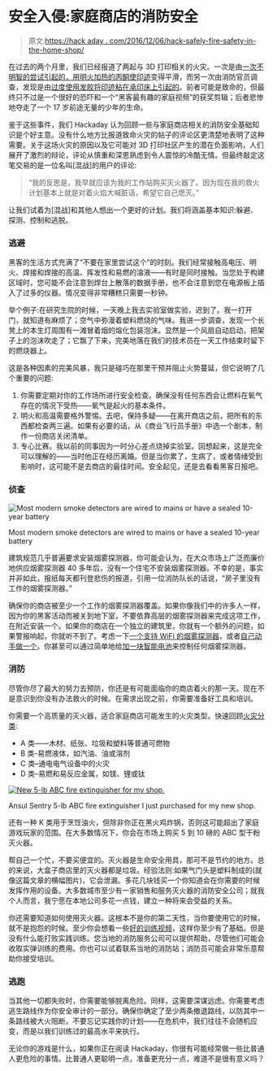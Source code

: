 # 安全入侵:家庭商店的消防安全

> 原文:[https://hack aday . com/2016/12/06/hack-safely-fire-safety-in-the-home-shop/](https://hackaday.com/2016/12/06/hack-safely-fire-safety-in-the-home-shop/)

在过去的两个月里，我们已经报道了两起与 3D 打印相关的火灾。一次是由[一次不明智的尝试引起的，用明火加热的丙酮使印迹](http://hackaday.com/2016/08/16/fail-of-the-week-how-not-to-smooth-a-3d-print/)变得平滑，而另一次由消防官员调查，发现是由[过度使用发胶将印迹粘在承印床上引起的](http://hackaday.com/2016/11/03/3d-printer-tragedy-claims-a-life/)。前者可能是致命的，但最终只不过是一个很好的恐吓和一个“黑客最有趣的家庭视频”的获奖剪辑；后者悲惨地夺走了一个 17 岁前途无量的少年的生命。

鉴于这些事件，我们 Hackaday 认为回顾一些与家庭商店相关的消防安全基础知识是个好主意。没有什么地方比报道致命火灾的帖子的评论区更清楚地表明了这种需要。关于这场火灾的原因以及它可能对 3D 打印社区产生的潜在负面影响，人们展开了激烈的辩论，评论从慎重和深思熟虑到令人震惊的冷酷无情。但最终敲定这笔交易的是一位名叫[混战]的用户的评论:

> “我的反思是，我早就应该为我的工作站购买灭火器了。因为现在我的救火计划基本上就是对着火焰大喊脏话，希望它自己熄灭。”

让我们试着为[混战]和其他人想出一个更好的计划。我们将涵盖基本知识:躲避、探测、控制和逃脱。

### 逃避

黑客的生活方式充满了“不要在家里尝试这个”的时刻。我们经常接触高电压、明火、焊接和焊接的高温、挥发性和易燃的溶液——有时是同时接触。当您处于构建区域时，您可能不会注意到焊台上散落的数据手册，也不会注意到您在电源板上插入了过多的仪器。情况变得非常糟糕只需要一秒钟。

举个例子:在研究生院的时候，一天晚上我去实验室做实验，迟到了。我一打开门，就知道有麻烦了；空气中弥漫着塑料燃烧的气味。我进一步调查，发现一个长凳上的本生灯周围有一滩冒着烟的熔化包装泡沫。显然是一个风扇自动启动，把架子上的泡沫吹走了；它飘了下来，完美地落在我们的技术员在一天工作结束时留下的燃烧器上。

这是各种因素的完美风暴，我只是碰巧在那里干预并阻止火势蔓延，但它说明了几个重要的问题:

1.  你需要定期对你的工作场所进行安全检查。确保没有任何东西会让燃料在氧气存在的情况下受热——氧气是起火的基本条件。
2.  明火和高温需要格外警惕。去吧，保持多疑——在离开商店之前，把所有的东西都检查两三遍。如果有必要的话，从《商业飞行员手册》中选一个剧本，制作一份商店关闭清单。
3.  专心比赛。我以前的同事因为一时分心差点烧掉实验室。回想起来，这是完全可以理解的——当时他正在经历离婚。但是当你累了，生病了，或者情绪受到影响时，这可能不是去商店的最佳时间。安全起见，还是去看看黑客日报吧。

### 侦查

![Most modern smoke detectors are wired to mains or have a sealed 10-year battery](../Images/3a57eac21e1de0752112f425a22515c3.png)

Most modern smoke detectors are wired to mains or have a sealed 10-year battery

建筑规范几乎普遍要求安装烟雾探测器，你可能会认为，在大众市场上广泛而廉价地供应烟雾探测器 40 多年后，没有一个住宅不安装烟雾探测器。不幸的是，事实并非如此，报纸每天都刊登悲伤的报道，引用一位消防队长的话说，“房子里没有工作的烟雾探测器。”

确保你的商店被至少一个工作的烟雾探测器覆盖。如果你像我们中的许多人一样，因为你的黑客活动而被关到地下室，不要依靠高层的烟雾探测器来完成这项工作，在附近安装一个。如果你的商店在一个独立的建筑里，你就有一个额外的问题，如果警报响起，你就听不到了。考虑一下[一个支持 WiFi 的烟雾探测器](http://www.firstalert.com/site_content/item/1098-onelink-wi-fi-smoke-carbonmonoxide)，或者[自己动手做一个](http://hackaday.com/2015/11/16/audio-coupled-smoke-alarm-interface-sends-texts-emails/)。你甚至可以通过简单地给[加一块智能电池](http://getroost.com/product-battery)来控制任何烟雾探测器。

### 消防

尽管你尽了最大的努力去预防，你还是有可能面临你的商店着火的那一天。现在不是意识到你没有办法救火的时候。在需求出现之前，你需要准备好工具和培训。

你需要一个高质量的灭火器，适合家庭商店可能发生的火灾类型。快速回顾[火灾分类](http://www.femalifesafety.org/types-of-fires.html):

*   A 类——木材、纸张、垃圾和塑料等普通可燃物
*   B 类-易燃液体，如汽油、油或溶剂
*   C 类–通电电气设备中的火灾
*   D 类–易燃和易反应金属，如镁、锂或钛

[![New 5-lb ABC fire extinguisher for my shop.](../Images/344ecc8fdf9208eb24ebec326fd90644.png)](https://hackaday.com/wp-content/uploads/2016/11/img_20161128_184205176.jpg)

Ansul Sentry 5-lb ABC fire extinguisher I just purchased for my new shop.

还有一种 K 类用于烹饪油火，但除非你正在黑火鸡炸锅，否则这可能超出了家庭游戏玩家的范围。在大多数情况下，你会在市场上购买 5 到 10 磅的 ABC 型干粉灭火器。

帮自己一个忙，不要买便宜的。灭火器是生命安全用具，那可不是节约的地方。总的来说，大盒子商店里的灭火器都是垃圾。经验法则:如果气门头是塑料制成的(就像这篇文章的横幅图片)，它会泄漏。多花几块钱买一个你知道会在你需要的时候发挥作用的设备。大多数城市至少有一家销售和服务灭火器的消防安全公司；就我个人而言，我宁愿在本地公司多花一点钱，建立一种将来会受益的关系。

你还需要知道如何使用灭火器。这根本不是你的第二天性，当你要使用它的时候，就不是抱怨的时候。至少你会想看一些[好的训练视频](https://www.youtube.com/watch?v=nkbVC0FnMUU)，这样你至少有了基础。但是没有什么能打败实践训练。您当地的消防服务公司可以提供帮助，尽管他们可能会收取实弹训练的费用。你也可以试着联系当地的消防站；消防员可能会非常乐意帮助你接受培训。

### 逃跑

当其他一切都失败时，你需要能够脱离危险。同样，这需要深谋远虑。你需要考虑逃生路线作为你安全审计的一部分。确保你确定了至少两条撤退路线，以防其中一条路线被大火阻断。不要忘记实践你的计划——在危机中，我们往往不会随机应变，而是以我们训练过的最高水平来执行。

无论你的游戏是什么，如果你正在阅读 Hackaday，你很有可能经常做一些比普通人更危险的事情。比普通人更聪明一点，准备更充分一点，难道不是很有意义吗？